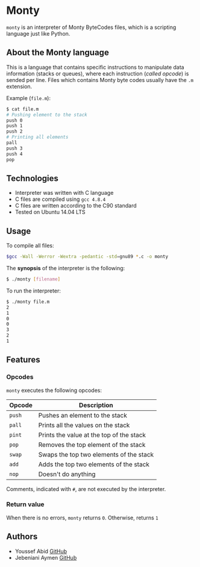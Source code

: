 # Monty

`monty` is an interpreter of Monty ByteCodes files, which is a scripting language just like Python.

## About the Monty language
This is a language that contains specific instructions to manipulate data information (stacks or queues), where each instruction (*called opcode*) is sended per line. Files which contains Monty byte codes usually have the `.m` extension.

Example (`file.m`):
```bash
$ cat file.m
# Pushing element to the stack
push 0
push 1
push 2
# Printing all elements
pall
push 3
push 4
pop
```

## Technologies
* Interpreter was written with C language
* C files are compiled using `gcc 4.8.4`
* C files are written according to the C90 standard
* Tested on Ubuntu 14.04 LTS

## Usage
To compile all files:

```bash
$gcc -Wall -Werror -Wextra -pedantic -std=gnu89 *.c -o monty
```

The **synopsis** of the interpreter is the following:

```bash
$ ./monty [filename]
```

To run the interpreter:

```bash
$ ./monty file.m
2
1
0
0
3
2
1
```

## Features
### Opcodes
`monty` executes the following opcodes:

| Opcode | Description |
| -------- | ----------- |
| `push` | Pushes an element to the stack |
| `pall` | Prints all the values on the stack |
| `pint` | Prints the value at the top of the stack |
| `pop` | Removes the top element of the stack |
| `swap` | Swaps the top two elements of the stack |
| `add` | Adds the top two elements of the stack |
| `nop` | Doesn't do anything |

Comments, indicated with `#`, are not executed by the interpreter.

### Return value
When there is no errors, `monty` returns `0`. Otherwise, returns `1`

## Authors
* Youssef Abid [GitHub](https://github.com/yousseffabid)
* Jebeniani Aymen [GitHub](https://github.com/Jebeniani)
